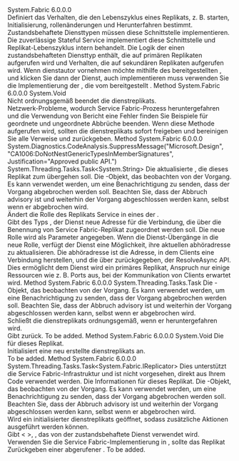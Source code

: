 <Type Name="IStatefulServiceReplica" FullName="System.Fabric.IStatefulServiceReplica">
  <TypeSignature Language="C#" Value="public interface IStatefulServiceReplica" />
  <TypeSignature Language="ILAsm" Value=".class public interface auto ansi abstract IStatefulServiceReplica" />
  <TypeSignature Language="DocId" Value="T:System.Fabric.IStatefulServiceReplica" />
  <TypeSignature Language="VB.NET" Value="Public Interface IStatefulServiceReplica" />
  <TypeSignature Language="F#" Value="type IStatefulServiceReplica = interface" />
  <AssemblyInfo>
    <AssemblyName>System.Fabric</AssemblyName>
    <AssemblyVersion>6.0.0.0</AssemblyVersion>
  </AssemblyInfo>
  <Interfaces />
  <Docs>
    <summary>
      <para>Definiert das Verhalten, die den Lebenszyklus eines Replikats, z. B. starten, Initialisierung, rollenänderungen und Herunterfahren bestimmt. </para>
    </summary>
    <remarks>
      <para>
                Zustandsbehaftete Diensttypen müssen diese Schnittstelle implementieren. Die <see href="https://docs.microsoft.com/dotnet/api/microsoft.servicefabric.services.runtime.statefulservice">zuverlässige Stateful Service</see> implementiert diese Schnittstelle und Replikat-Lebenszyklus intern behandelt. </para>
      <para>
                Die Logik der einen zustandsbehafteten Diensttyp enthält, die auf primären Replikaten aufgerufen wird und Verhalten, die auf sekundären Replikaten aufgerufen wird.</para>
      <para>
                Wenn dienstautor vornehmen möchte mithilfe des bereitgestellten <see cref="T:System.Fabric.FabricReplicator" />, und klicken Sie dann der Dienst, auch implementieren muss <see cref="T:System.Fabric.IStateProvider" /> verwenden Sie die Implementierung der <see cref="T:System.Fabric.IStateReplicator" /> , die vom bereitgestellt <see cref="T:System.Fabric.FabricReplicator" />.</para>
    </remarks>
  </Docs>
  <Members>
    <Member MemberName="Abort">
      <MemberSignature Language="C#" Value="public void Abort ();" />
      <MemberSignature Language="ILAsm" Value=".method public hidebysig newslot virtual instance void Abort() cil managed" />
      <MemberSignature Language="DocId" Value="M:System.Fabric.IStatefulServiceReplica.Abort" />
      <MemberSignature Language="VB.NET" Value="Public Sub Abort ()" />
      <MemberSignature Language="F#" Value="abstract member Abort : unit -&gt; unit" Usage="iStatefulServiceReplica.Abort " />
      <MemberType>Method</MemberType>
      <AssemblyInfo>
        <AssemblyName>System.Fabric</AssemblyName>
        <AssemblyVersion>6.0.0.0</AssemblyVersion>
      </AssemblyInfo>
      <ReturnValue>
        <ReturnType>System.Void</ReturnType>
      </ReturnValue>
      <Parameters />
      <Docs>
        <summary>
          <para>Nicht ordnungsgemäß beendet die dienstreplikats.</para>
        </summary>
        <remarks>
          <para>Netzwerk-Probleme, wodurch Service Fabric-Prozess heruntergefahren und die Verwendung von <see cref="M:System.Fabric.IServicePartition.ReportFault(System.Fabric.FaultType)" /> Bericht eine <see cref="F:System.Fabric.FaultType.Permanent" /> Fehler finden Sie Beispiele für geordnete und ungeordnete Abbrüche beenden. Wenn diese Methode aufgerufen wird, sollten die dienstreplikats sofort freigeben und bereinigen Sie alle Verweise und zurückgeben.</para>
        </remarks>
      </Docs>
    </Member>
    <Member MemberName="ChangeRoleAsync">
      <MemberSignature Language="C#" Value="public System.Threading.Tasks.Task&lt;string&gt; ChangeRoleAsync (System.Fabric.ReplicaRole newRole, System.Threading.CancellationToken cancellationToken);" />
      <MemberSignature Language="ILAsm" Value=".method public hidebysig newslot virtual instance class System.Threading.Tasks.Task`1&lt;string&gt; ChangeRoleAsync(valuetype System.Fabric.ReplicaRole newRole, valuetype System.Threading.CancellationToken cancellationToken) cil managed" />
      <MemberSignature Language="DocId" Value="M:System.Fabric.IStatefulServiceReplica.ChangeRoleAsync(System.Fabric.ReplicaRole,System.Threading.CancellationToken)" />
      <MemberSignature Language="F#" Value="abstract member ChangeRoleAsync : System.Fabric.ReplicaRole * System.Threading.CancellationToken -&gt; System.Threading.Tasks.Task&lt;string&gt;" Usage="iStatefulServiceReplica.ChangeRoleAsync (newRole, cancellationToken)" />
      <MemberType>Method</MemberType>
      <AssemblyInfo>
        <AssemblyName>System.Fabric</AssemblyName>
        <AssemblyVersion>6.0.0.0</AssemblyVersion>
      </AssemblyInfo>
      <Attributes>
        <Attribute>
          <AttributeName>System.Diagnostics.CodeAnalysis.SuppressMessage("Microsoft.Design", "CA1006:DoNotNestGenericTypesInMemberSignatures", Justification="Approved public API.")</AttributeName>
        </Attribute>
      </Attributes>
      <ReturnValue>
        <ReturnType>System.Threading.Tasks.Task&lt;System.String&gt;</ReturnType>
      </ReturnValue>
      <Parameters>
        <Parameter Name="newRole" Type="System.Fabric.ReplicaRole" />
        <Parameter Name="cancellationToken" Type="System.Threading.CancellationToken" />
      </Parameters>
      <Docs>
        <param name="newRole">
          <para>Die aktualisierte <see cref="T:System.Fabric.ReplicaRole" /> , die dieses Replikat zum übergehen soll.</para>
        </param>
        <param name="cancellationToken">
          <para>Die <see cref="T:System.Threading.CancellationToken" /> -Objekt, das beobachten von der Vorgang. Es kann verwendet werden, um eine Benachrichtigung zu senden, dass der Vorgang abgebrochen werden soll.
            Beachten Sie, dass der Abbruch advisory ist und weiterhin der Vorgang abgeschlossen werden kann, selbst wenn er abgebrochen wird.</para>
        </param>
        <summary>
          <para>Ändert die Rolle des Replikats Service in eines der <see cref="T:System.Fabric.ReplicaRole" />. </para>
        </summary>
        <returns>
          <para>Gibt <see cref="T:System.Threading.Tasks.Task`1" /> des Typs <see cref="T:System.String" />, der Dienst neue Adresse für die Verbindung, die über die Benennung von Service Fabric-Replikat zugeordnet werden soll.</para>
        </returns>
        <remarks>
          <para>Die neue Rolle wird als Parameter angegeben. Wenn die Dienst-Übergänge in die neue Rolle, verfügt der Dienst eine Möglichkeit, ihre aktuellen abhöradresse zu aktualisieren.
            Die abhöradresse ist die Adresse, in dem Clients eine Verbindung herstellen, und die über zurückgegeben, der <see href="https://docs.microsoft.com/dotnet/api/microsoft.servicefabric.services.client.servicepartitionresolver#Microsoft_ServiceFabric_Services_Client_ServicePartitionResolver_ResolveAsync_System_Fabric_ResolvedServicePartition_System_Threading_CancellationToken_">ResolveAsync</see> API. Dies ermöglicht dem Dienst wird ein primäres Replikat, Anspruch nur einige Ressourcen wie z. B. Ports aus, bei der Kommunikation von Clients erwartet wird.</para>
          <seealso href="https://docs.microsoft.com/azure/service-fabric/service-fabric-reliable-services-communication" />
        </remarks>
      </Docs>
    </Member>
    <Member MemberName="CloseAsync">
      <MemberSignature Language="C#" Value="public System.Threading.Tasks.Task CloseAsync (System.Threading.CancellationToken cancellationToken);" />
      <MemberSignature Language="ILAsm" Value=".method public hidebysig newslot virtual instance class System.Threading.Tasks.Task CloseAsync(valuetype System.Threading.CancellationToken cancellationToken) cil managed" />
      <MemberSignature Language="DocId" Value="M:System.Fabric.IStatefulServiceReplica.CloseAsync(System.Threading.CancellationToken)" />
      <MemberSignature Language="F#" Value="abstract member CloseAsync : System.Threading.CancellationToken -&gt; System.Threading.Tasks.Task" Usage="iStatefulServiceReplica.CloseAsync cancellationToken" />
      <MemberType>Method</MemberType>
      <AssemblyInfo>
        <AssemblyName>System.Fabric</AssemblyName>
        <AssemblyVersion>6.0.0.0</AssemblyVersion>
      </AssemblyInfo>
      <ReturnValue>
        <ReturnType>System.Threading.Tasks.Task</ReturnType>
      </ReturnValue>
      <Parameters>
        <Parameter Name="cancellationToken" Type="System.Threading.CancellationToken" />
      </Parameters>
      <Docs>
        <param name="cancellationToken">
          <para>Die <see cref="T:System.Threading.CancellationToken" /> -Objekt, das beobachten von der Vorgang. Es kann verwendet werden, um eine Benachrichtigung zu senden, dass der Vorgang abgebrochen werden soll. Beachten Sie, dass der Abbruch advisory ist und weiterhin der Vorgang abgeschlossen werden kann, selbst wenn er abgebrochen wird.</para>
        </param>
        <summary>
          <para>Schließt die dienstreplikats ordnungsgemäß, wenn er heruntergefahren wird.</para>
        </summary>
        <returns>
          <para>Gibt <see cref="T:System.Threading.Tasks.Task" />zurück.</para>
        </returns>
        <remarks>To be added.</remarks>
      </Docs>
    </Member>
    <Member MemberName="Initialize">
      <MemberSignature Language="C#" Value="public void Initialize (System.Fabric.StatefulServiceInitializationParameters initializationParameters);" />
      <MemberSignature Language="ILAsm" Value=".method public hidebysig newslot virtual instance void Initialize(class System.Fabric.StatefulServiceInitializationParameters initializationParameters) cil managed" />
      <MemberSignature Language="DocId" Value="M:System.Fabric.IStatefulServiceReplica.Initialize(System.Fabric.StatefulServiceInitializationParameters)" />
      <MemberSignature Language="VB.NET" Value="Public Sub Initialize (initializationParameters As StatefulServiceInitializationParameters)" />
      <MemberSignature Language="F#" Value="abstract member Initialize : System.Fabric.StatefulServiceInitializationParameters -&gt; unit" Usage="iStatefulServiceReplica.Initialize initializationParameters" />
      <MemberType>Method</MemberType>
      <AssemblyInfo>
        <AssemblyName>System.Fabric</AssemblyName>
        <AssemblyVersion>6.0.0.0</AssemblyVersion>
      </AssemblyInfo>
      <ReturnValue>
        <ReturnType>System.Void</ReturnType>
      </ReturnValue>
      <Parameters>
        <Parameter Name="initializationParameters" Type="System.Fabric.StatefulServiceInitializationParameters" />
      </Parameters>
      <Docs>
        <param name="initializationParameters">
          <para>Die <see cref="T:System.Fabric.StatefulServiceInitializationParameters" /> für dieses Replikat.</para>
        </param>
        <summary>
          <para>Initialisiert eine neu erstellte dienstreplikats an.</para>
        </summary>
        <remarks>To be added.</remarks>
      </Docs>
    </Member>
    <Member MemberName="OpenAsync">
      <MemberSignature Language="C#" Value="public System.Threading.Tasks.Task&lt;System.Fabric.IReplicator&gt; OpenAsync (System.Fabric.ReplicaOpenMode openMode, System.Fabric.IStatefulServicePartition partition, System.Threading.CancellationToken cancellationToken);" />
      <MemberSignature Language="ILAsm" Value=".method public hidebysig newslot virtual instance class System.Threading.Tasks.Task`1&lt;class System.Fabric.IReplicator&gt; OpenAsync(valuetype System.Fabric.ReplicaOpenMode openMode, class System.Fabric.IStatefulServicePartition partition, valuetype System.Threading.CancellationToken cancellationToken) cil managed" />
      <MemberSignature Language="DocId" Value="M:System.Fabric.IStatefulServiceReplica.OpenAsync(System.Fabric.ReplicaOpenMode,System.Fabric.IStatefulServicePartition,System.Threading.CancellationToken)" />
      <MemberSignature Language="F#" Value="abstract member OpenAsync : System.Fabric.ReplicaOpenMode * System.Fabric.IStatefulServicePartition * System.Threading.CancellationToken -&gt; System.Threading.Tasks.Task&lt;System.Fabric.IReplicator&gt;" Usage="iStatefulServiceReplica.OpenAsync (openMode, partition, cancellationToken)" />
      <MemberType>Method</MemberType>
      <AssemblyInfo>
        <AssemblyName>System.Fabric</AssemblyName>
        <AssemblyVersion>6.0.0.0</AssemblyVersion>
      </AssemblyInfo>
      <ReturnValue>
        <ReturnType>System.Threading.Tasks.Task&lt;System.Fabric.IReplicator&gt;</ReturnType>
      </ReturnValue>
      <Parameters>
        <Parameter Name="openMode" Type="System.Fabric.ReplicaOpenMode" />
        <Parameter Name="partition" Type="System.Fabric.IStatefulServicePartition" />
        <Parameter Name="cancellationToken" Type="System.Threading.CancellationToken" />
      </Parameters>
      <Docs>
        <param name="openMode">
          <para>Dies unterstützt die Service Fabric-Infrastruktur und ist nicht vorgesehen, direkt aus Ihrem Code verwendet werden.</para>
        </param>
        <param name="partition">
          <para>Die <see cref="T:System.Fabric.IStatefulServicePartition" /> Informationen für dieses Replikat.</para>
        </param>
        <param name="cancellationToken">
          <para>Die <see cref="T:System.Threading.CancellationToken" /> -Objekt, das beobachten von der Vorgang. Es kann verwendet werden, um eine Benachrichtigung zu senden, dass der Vorgang abgebrochen werden soll. Beachten Sie, dass der Abbruch advisory ist und weiterhin der Vorgang abgeschlossen werden kann, selbst wenn er abgebrochen wird.</para>
        </param>
        <summary>
          <para>Wird ein initialisierter dienstreplikats geöffnet, sodass zusätzliche Aktionen ausgeführt werden können.</para>
        </summary>
        <returns>
          <para>Gibt <see cref="T:System.Threading.Tasks.Task`1" /> &lt; <see cref="T:System.Fabric.IReplicator" /> &gt;, <see cref="T:System.Fabric.IReplicator" /> , das von der zustandsbehaftete Dienst verwendet wird. Verwenden Sie die Service Fabric-Implementierung in <see cref="M:System.Fabric.IStatefulServiceReplica.OpenAsync(System.Fabric.ReplicaOpenMode,System.Fabric.IStatefulServicePartition,System.Threading.CancellationToken)" />, sollte das Replikat Zurückgeben einer <see cref="T:System.Fabric.FabricReplicator" /> abgerufener <see cref="M:System.Fabric.IStatefulServicePartition.CreateReplicator(System.Fabric.IStateProvider,System.Fabric.ReplicatorSettings)" />.</para>
        </returns>
        <remarks>To be added.</remarks>
      </Docs>
    </Member>
  </Members>
</Type>